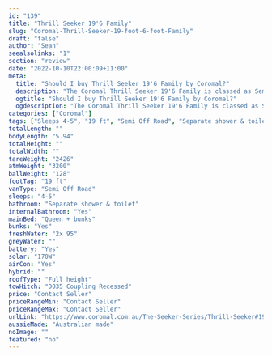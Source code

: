 ```yaml
---
id: "139"
title: "Thrill Seeker 19'6 Family"
slug: "Coromal-Thrill-Seeker-19-foot-6-foot-Family"
draft: "false"
author: "Sean"
seealsolinks: "1"
section: "review"
date: "2022-10-10T22:00:09+11:00"
meta:
  title: "Should I buy Thrill Seeker 19'6 Family by Coromal?"
  description: "The Coromal Thrill Seeker 19'6 Family is classed as Semi Off Road, and sleeps 4-5 people. It is Australian made and comes in at 19 ft. It generally has Separate shower & toilet."
  ogtitle: "Should I buy Thrill Seeker 19'6 Family by Coromal?"
  ogdescription: "The Coromal Thrill Seeker 19'6 Family is classed as Semi Off Road, and sleeps 4-5 people. It is Australian made and comes in at 19 ft. It generally has Separate shower & toilet."
categories: ["Coromal"]
tags: ["Sleeps 4-5", "19 ft", "Semi Off Road", "Separate shower & toilet", "Full height", "Price Unknown"]
totalLength: ""
bodyLength: "5.94"
totalHeight: ""
totalWidth: ""
tareWeight: "2426"
atmWeight: "3200"
ballWeight: "128"
footTag: "19 ft"
vanType: "Semi Off Road"
sleeps: "4-5"
bathroom: "Separate shower & toilet"
internalBathroom: "Yes"
mainBed: "Queen + bunks"
bunks: "Yes"
freshWater: "2x 95"
greyWater: ""
battery: "Yes"
solar: "170W"
airCon: "Yes"
hybrid: ""
roofType: "Full height"
towHitch: "D035 Coupling Recessed"
price: "Contact Seller"
priceRangeMin: "Contact Seller"
priceRangeMax: "Contact Seller"
urlLink: "https://www.coromal.com.au/The-Seeker-Series/Thrill-Seeker#19-6-family-171"
aussieMade: "Australian made"
noImage: ""
featured: "no"
---
```


